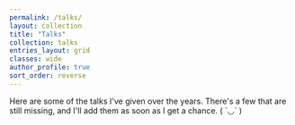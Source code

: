 ```yaml
---
permalink: /talks/
layout: collection
title: "Talks"
collection: talks
entries_layout: grid
classes: wide
author_profile: true
sort_order: reverse
---
```


Here are some of the talks I've given over the years. There's a few that are still missing, and I'll add them as soon as I get a chance. ( ´◡` )